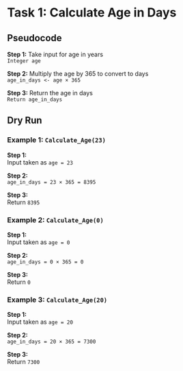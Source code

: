 # Task 1: Calculate Age in Days

## Pseudocode
**Step 1:** Take input for age in years  
`Integer age`

**Step 2:** Multiply the age by 365 to convert to days  
`age_in_days <- age × 365`

**Step 3:** Return the age in days  
`Return age_in_days`

## Dry Run

### Example 1: `Calculate_Age(23)`

**Step 1:**  
Input taken as `age = 23`

**Step 2:**  
`age_in_days = 23 × 365 = 8395`

**Step 3:**  
Return `8395`

### Example 2: `Calculate_Age(0)`

**Step 1:**  
Input taken as `age = 0`

**Step 2:**  
`age_in_days = 0 × 365 = 0`

**Step 3:**  
Return `0`

### Example 3: `Calculate_Age(20)`

**Step 1:**  
Input taken as `age = 20`

**Step 2:**  
`age_in_days = 20 × 365 = 7300`

**Step 3:**  
Return `7300`

